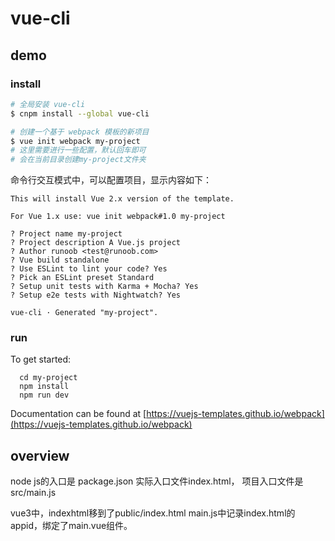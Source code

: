 # vue-cli

## demo
### install
``` bash
# 全局安装 vue-cli
$ cnpm install --global vue-cli

# 创建一个基于 webpack 模板的新项目
$ vue init webpack my-project
# 这里需要进行一些配置，默认回车即可
# 会在当前目录创建my-project文件夹
```

命令行交互模式中，可以配置项目，显示内容如下：
```
This will install Vue 2.x version of the template.

For Vue 1.x use: vue init webpack#1.0 my-project

? Project name my-project
? Project description A Vue.js project
? Author runoob <test@runoob.com>
? Vue build standalone
? Use ESLint to lint your code? Yes
? Pick an ESLint preset Standard
? Setup unit tests with Karma + Mocha? Yes
? Setup e2e tests with Nightwatch? Yes

vue-cli · Generated "my-project".
```


### run

To get started:
```
  cd my-project
  npm install
  npm run dev
```
Documentation can be found at [https://vuejs-templates.github.io/webpack](https://vuejs-templates.github.io/webpack)

## overview

node js的入口是 package.json
实际入口文件index.html，
项目入口文件是src/main.js

vue3中，indexhtml移到了public/index.html
main.js中记录index.html的appid，绑定了main.vue组件。